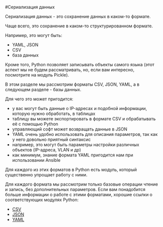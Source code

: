 #Сериализация данных

Сериализация данных - это сохранение данных в каком-то формате.

Чаще всего, это сохранение в каком-то структурированном формате.

Например, это могут быть:
* YAML, JSON
* CSV
* база данных

Кроме того, Python позволяет записывать объекты самого языка (этот аспект мы не будем рассматривать, но, если вам интересно, посмотрите на модуль Pickle).

В этом разделе мы рассмотрим форматы CSV, JSON, YAML, а в следующем разделе - базы данных.


Для чего это может пригодится:
* у вас могут быть данные о IP-адресах и подобной информации, которую нужно обработать, в таблицах
 * таблицу вы можете экспортировать в формате CSV и обрабатывать её с помощью Python
* управляющий софт может возвращать данные в JSON
* YAML очень удобно использовать для описания параметров, так как у него довольно приятный синтаксис
 * например, это могут быть параметры настройки различных объектов (IP-адреса, VLAN и др)
 * как минимум, знание формата YAML пригодится нам при использовании Ansible

Для каждого из этих форматов в Python есть модуль, который существенно упрощает работу с ними.

Для каждого формата мы рассмотрим только базовые операции чтение и запись, без дополнительных параметров.
Если вам понадобится больше информации о работе с этими форматами, хорошие ссылки о соответствующих модулях Python:
* [CSV](https://pymotw.com/2/csv/index.html)
* [JSON](https://pymotw.com/2/json/index.html)
* [YAML](http://pyyaml.org/wiki/PyYAMLDocumentation)
